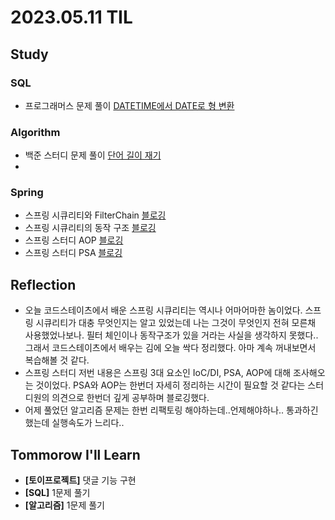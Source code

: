 # 2023.05.11 TIL

## Study
### SQL
- 프로그래머스 문제 풀이 [DATETIME에서 DATE로 형 변환](https://school.programmers.co.kr/learn/courses/30/lessons/59414)
### Algorithm
- 백준 스터디 문제 풀이 [단어 길이 재기](https://www.acmicpc.net/problem/2743)
- 
### Spring
- 스프링 시큐리티와 FilterChain [블로깅](https://memodayoungee.tistory.com/134)
- 스프링 시큐리티의 동작 구조 [블로깅](https://memodayoungee.tistory.com/135)
- 스프링 스터디 AOP [블로깅](https://memodayoungee.tistory.com/136)
- 스프링 스터디 PSA [블로깅](https://memodayoungee.tistory.com/137)
## Reflection
- 오늘 코드스테이츠에서 배운 스프링 시큐리티는 역시나 어마어마한 놈이었다. 스프링 시큐리티가 대충 무엇인지는 알고 있었는데 나는 그것이 무엇인지 전혀 모른채 사용했었나보나. 필터 체인이나 동작구조가 있을 거라는 사실을 생각하지 못했다..
그래서 코드스테이츠에서 배우는 김에 오늘 싹다 정리했다. 아마 계속 꺼내보면서 복습해볼 것 같다.
- 스프링 스터디 저번 내용은 스프링 3대 요소인 IoC/DI, PSA, AOP에 대해 조사해오는 것이었다. PSA와 AOP는 한번더 자세히 정리하는 시간이 필요할 것 같다는 스터디원의 의견으로 한번더 깊게 공부하며 블로깅했다.
- 어제 풀었던 알고리즘 문제는 한번 리팩토링 해야하는데..언제해야하나.. 통과하긴 했는데 실행속도가 느리다.. 
## Tommorow I'll Learn
- **[토이프로젝트]** 댓글 기능 구현
- **[SQL]** 1문제 풀기
- **[알고리즘]** 1문제 풀기


